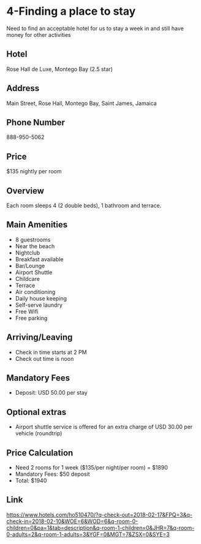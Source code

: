 # 4-Finding a place to stay
  Need to find an acceptable hotel for us to stay a week in and still have money for other activities
  
## Hotel
Rose Hall de Luxe, Montego Bay (2.5 star)

## Address
Main Street, Rose Hall, Montego Bay, Saint James, Jamaica 

## Phone Number 
888-950-5062

## Price 
$135 nightly per room

## Overview
Each room sleeps 4 (2 double beds), 1 bathroom and terrace.

## Main Amenities 
* 8 guestrooms
* Near the beach
* Nightclub
* Breakfast available
* Bar/Lounge
* Airport Shuttle
* Childcare
* Terrace
* Air conditioning
* Daily house keeping
* Self-serve laundry
* Free Wifi 
* Free parking 

## Arriving/Leaving
* Check in time starts at 2 PM
* Check out time is noon

## Mandatory Fees
* Deposit: USD 50.00 per stay

## Optional extras
* Airport shuttle service is offered for an extra charge of USD 30.00 per vehicle (roundtrip)

## Price Calculation
* Need 2 rooms for 1 week ($135/per night/per room) = $1890 
* Mandatory Fees: $50 deposit
* Total: $1940

## Link
https://www.hotels.com/ho510470/?q-check-out=2018-02-17&FPQ=3&q-check-in=2018-02-10&WOE=6&WOD=6&q-room-0-children=0&pa=1&tab=description&q-room-1-children=0&JHR=7&q-room-0-adults=2&q-room-1-adults=3&YGF=0&MGT=7&ZSX=0&SYE=3 
